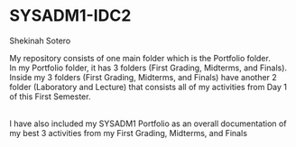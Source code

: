 # SYSADM1-IDC2

Shekinah Sotero

My repository consists of one main folder which is the Portfolio folder. <br/>
  In my Portfolio folder, it has 3 folders (First Grading, Midterms, and Finals). <br/>
    Inside my 3 folders (First Grading, Midterms, and Finals) have another 2 folder (Laboratory and Lecture) that consists all of my activities from Day 1 of this First Semester. <br/><br/>

I have also included my SYSADM1 Portfolio as an overall documentation of my best 3 activities from my First Grading, Midterms, and Finals
